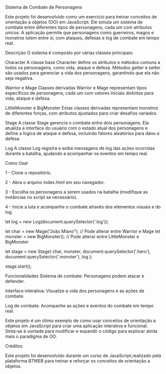 Sistema de Combate de Personagens

Este projeto foi desenvolvido como um exercício para treinar conceitos de orientação a objetos (OO) em JavaScript. Ele simula um sistema de combate entre diferentes tipos de personagens, cada um com atributos unicos. A aplicação permite que personagens como guerreiros, magos e monstros lutem entre si, com ataques, defesas e log de combate em tempo real.

Descrição
O sistema é composto por várias classes principais:

Character
A classe base Character define os atributos e métodos comuns a todos os personagens, como vida, ataque e defesa. Métodos getter e setter são usados para gerenciar a vida dos personagens, garantindo que ela não seja negativa.

Warrior e Mage
Classes derivadas Warrior e Mage representam tipos específicos de personagens, cada um com valores iniciais distintos para vida, ataque e defesa.

LittleMonster e BigMonster
Estas classes derivadas representam monstros de diferentes forças, com atributos ajustados para criar desafios variados.

Stage
A classe Stage gerencia o combate entre dois personagens. Ela atualiza a interface do usuário com o estado atual dos personagens e define a lógica de ataque e defesa, incluindo fatores aleatórios para dano e defesa.

Log
A classe Log registra e exibe mensagens de log das ações ocorridas durante a batalha, ajudando a acompanhar os eventos em tempo real.

Como Usar


1 - Clone o repositório.

2 - Abra o arquivo index.html em seu navegador.

3 - Escolha os personagens a serem usados na batalha (modifique as instâncias no script se necessário).

4 - Inicie a luta e acompanhe o combate através dos elementos visuais e do log.



let log = new Log(document.querySelector('.log'));

let char = new Mage("João Miano");
// Pode alterar entre Warrior e Mage
let monster = new BigMonster();
// Pode alterar entre LittleMonster e BigMonster

let stage = new Stage(
     char, 
     monster, 
     document.querySelector('.hero'), 
     document.querySelector('.monster'),
     log
);

stage.start();




Funcionalidades
Sistema de combate: Personagens podem atacar e defender.

Interface interativa: Visualize a vida dos personagens e as ações de combate.

Log de combate: Acompanhe as ações e eventos do combate em tempo real.

Este projeto é um ótimo exemplo de como usar conceitos de orientação a objetos em JavaScript para criar uma aplicação interativa e funcional. Sinta-se à vontade para modificar e expandir o código para explorar ainda mais o paradigma de OO.


Créditos

Este projeto foi desenvolvido durante um curso de JavaScript,realizado pela plataforma B7WEB para treinar e reforçar os conceitos de orientação a objetos.
